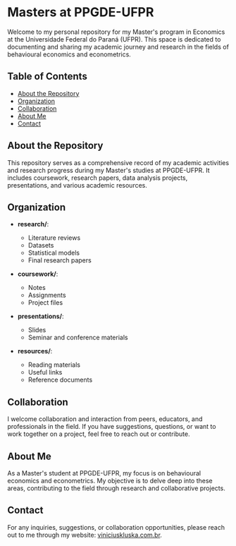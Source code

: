 # Masters at PPGDE-UFPR

Welcome to my personal repository for my Master's program in Economics at the Universidade Federal do Paraná (UFPR). This space is dedicated to documenting and sharing my academic journey and research in the fields of behavioural economics and econometrics.

## Table of Contents
- [About the Repository](#about-the-repository)
- [Organization](#organization)
- [Collaboration](#collaboration)
- [About Me](#about-me)
- [Contact](#contact)

## About the Repository

This repository serves as a comprehensive record of my academic activities and research progress during my Master's studies at PPGDE-UFPR. It includes coursework, research papers, data analysis projects, presentations, and various academic resources.

## Organization

- **research/**: 
  - Literature reviews
  - Datasets
  - Statistical models
  - Final research papers

- **coursework/**: 
  - Notes
  - Assignments
  - Project files

- **presentations/**: 
  - Slides
  - Seminar and conference materials

- **resources/**: 
  - Reading materials
  - Useful links
  - Reference documents

## Collaboration

I welcome collaboration and interaction from peers, educators, and professionals in the field. If you have suggestions, questions, or want to work together on a project, feel free to reach out or contribute.

## About Me

As a Master's student at PPGDE-UFPR, my focus is on behavioural economics and econometrics. My objective is to delve deep into these areas, contributing to the field through research and collaborative projects.

## Contact

For any inquiries, suggestions, or collaboration opportunities, please reach out to me through my website: [viniciuskluska.com.br](http://viniciuskluska.com.br).

